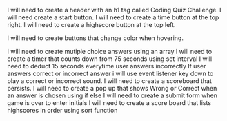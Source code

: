 <!-- HTML -->
I will need to create a header with an h1 tag called Coding Quiz Challenge.
I will need create a start button.
I will need to create a time button at the top right.
I will need to create a highscore button at the top left.

<!-- CSS -->
I will need to create buttons that change color when hovering.


<!-- JAVASCRIPT -->
I will need to create mutiple choice answers using an array
I will need to create a timer that counts down from 75 seconds using set interval
I will need to deduct 15 seconds everytime user answers incorrectly
If user answers correct or incorrect answer i will use event listener key down to play a correct or incorrect sound.
I will need to create a scoreboard that persists.
I will need to create a pop up that shows Wrong or Correct when an answer is chosen using if else
I will need to create a submit form when game is over to enter initials
I will need to create a score board that lists highscores in order using sort function